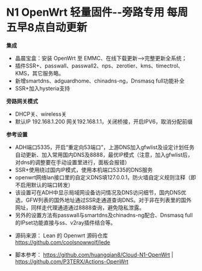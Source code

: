 # N1 OpenWrt 轻量固件--旁路专用 每周五早8点自动更新

**集成**
- 晶晨宝盒：安装 OpenWrt 至 EMMC、在线下载更新——>完整更新全系统；
- 插件SSR+、passwall、passwall2、nps、zerotier、kms、timectrol、KMS，其它服务略。
- 新增smartdns、adguardhome、chinadns-ng，Dnsmasq full功能补全
- SSR+加入hysteria支持

**旁路网关模式**
- DHCP关、wireless关
- 默认IP 192.168.1.200 网关192.168.1.1，关闭桥接，开启IPV6，取消分配前缀

**参考设置**
- ADH端口5335，开启“重定向53端口”，上游DNS加入gfwlist及设定计划任务自动更新、加入常用国内DNS及8888，最优IP模式（注意，加入gfwlist后，对dns的调整要在手动设置里进行，面板会报错）
- SSR+使用绕过国内IP模式，使用本机端口5335的DNS服务
- openwrt网络lan接口里的自定义DNS填127.0.0.1，防火墙自定义规则注释（即不启用默认的端口转发）
- 该设置可在ADH中显示局域网设备访问情况及DNS访问细节，国内DNS优选，GFW列表的国外地址通过SSR走通道查询DNS。对于非在列表里的国外网址，同样走代理通道通过8888查询，避免隐私泄露。
- 另外的设置方法有passwall与smartdns及chinadns-ng配合、Dnsmasq full的IPset功能直接与ss、v2ray插件结合等。
* 源码来源： Lean 的 Openwrt 源码仓库 https://github.com/coolsnowwolf/lede
- 脚本参考： https://github.com/huangqian8/Cloud-N1-OpenWrt | https://github.com/P3TERX/Actions-OpenWrt
